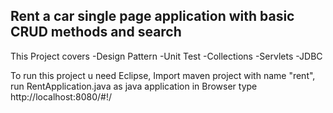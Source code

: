 ## Rent a car single page application with basic CRUD methods and search

This Project covers
-Design Pattern
-Unit Test
-Collections
-Servlets
-JDBC

To run this project u need Eclipse,
Import maven project with name "rent",
run RentApplication.java as java application
in Browser type http://localhost:8080/#!/
